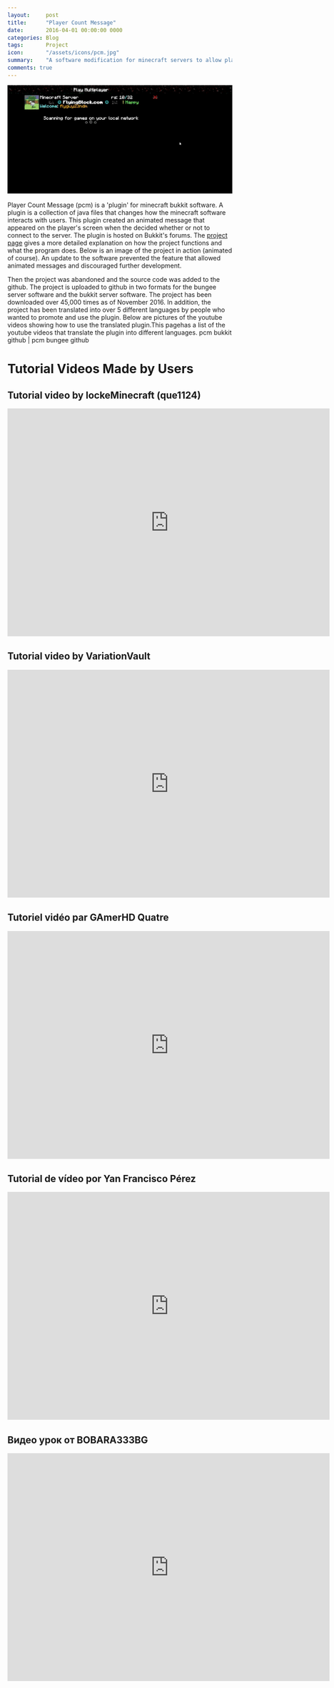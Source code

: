```yaml
---
layout:     post
title:      "Player Count Message"
date:       2016-04-01 00:00:00 0000
categories: Blog
tags:       Project
icon:       "/assets/icons/pcm.jpg"
summary: 	"A software modification for minecraft servers to allow players the ability to modify the server's look in the load screen."
comments: true
---
```


[![Project Example](/assets/projects/pcm/display.gif)](https://dev.bukkit.org/bukkit-plugins/player-count-message/ "Project Page")

Player Count Message (pcm) is a 'plugin' for minecraft bukkit software. A plugin is a collection of java files that changes how the minecraft software interacts with users. This plugin created an animated message that appeared on the player's screen when the decided whether or not to connect to the server. The plugin is hosted on Bukkit's forums. The [project page](https://dev.bukkit.org/bukkit-plugins/player-count-message/) gives a more detailed explanation on how the project functions and what the program does. Below is an image of the project in action (animated of course). An update to the software prevented the feature that allowed animated messages and discouraged further development.

Then the project was abandoned and the source code was added to the github. The project is uploaded to github in two formats for the bungee server software and the bukkit server software. The project has been downloaded over 45,000 times as of November 2016. In addition, the project has been translated into over 5 different languages by people who wanted to promote and use the plugin. Below are pictures of the youtube videos showing how to use the translated plugin.This pagehas a list of the youtube videos that translate the plugin into different languages.
pcm bukkit github | pcm bungee github

# Tutorial Videos Made by Users

## Tutorial video by lockeMinecraft (que1124)

<div class="container">
<iframe width="722" height="511" src="https://www.youtube.com/embed/TVMCCvRO4D0" frameborder="0" allow="accelerometer; autoplay; encrypted-media; gyroscope; picture-in-picture" allowfullscreen class="video"></iframe>
</div>

## Tutorial video by VariationVault

<div class="container">
<iframe width="722" height="511" src="https://www.youtube.com/embed/n5gYRKOV2aw" frameborder="0" allow="accelerometer; autoplay; encrypted-media; gyroscope; picture-in-picture" allowfullscreen class="video"></iframe>
</div>

## Tutoriel vidéo par GAmerHD Quatre

<div class="container">
<iframe width="722" height="511" src="https://www.youtube.com/embed/go2Xkj4qsOU" frameborder="0" allow="accelerometer; autoplay; encrypted-media; gyroscope; picture-in-picture" allowfullscreen class="video"></iframe>
</div>

## Tutorial de vídeo por Yan Francisco Pérez

<div class="container">
<iframe width="722" height="511" src="https://www.youtube.com/embed/PZbJAv_Iz94" frameborder="0" allow="accelerometer; autoplay; encrypted-media; gyroscope; picture-in-picture" allowfullscreen class="video"></iframe>
</div>

## Видео урок от BOBARA333BG

<div class="container">
<iframe width="722" height="511" src="https://www.youtube.com/embed/RiBajAOos8Q" frameborder="0" allow="accelerometer; autoplay; encrypted-media; gyroscope; picture-in-picture" allowfullscreen class="video"></iframe>
</div>

